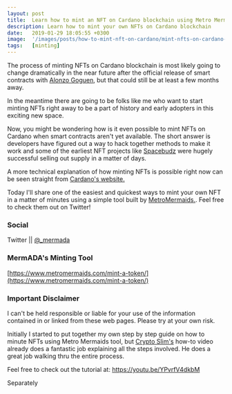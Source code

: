 ```yaml
---
layout: post
title:  Learn how to mint an NFT on Cardano blockchain using Metro Mermaids
description: Learn how to mint your own NFTs on Cardano blockchain
date:   2019-01-29 18:05:55 +0300
image:  '/images/posts/how-to-mint-nft-on-cardano/mint-nfts-on-cardano-blockchain.png'
tags:   [minting]
---
```

The process of minting NFTs on Cardano blockchain is most likely going to change dramatically in the near future after the official release of smart contracts with [Alonzo Goguen](https://roadmap.cardano.org/en/goguen/), but that could still be at least a few months away. 

In the meantime there are going to be folks like me who want to start minting NFTs right away to be a part of history and early adopters in this exciting new space. 

Now, you might be wondering how is it even possible to mint NFTs on Cardano when smart contracts aren't yet available. The short answer is developers have figured out a way to hack together methods to make it work and some of the earliest NFT projects like [Spacebudz](https://spacebudz.io) were hugely successful selling out supply in a matter of days.

A more technical explanation of how minting NFTs is possible right now can be seen straight from [Cardano's website.](https://cardano-ledger.readthedocs.io/en/latest/explanations/faq.html#cardano-native-tokens-vs-erc) 

Today I'll share one of the easiest and quickest ways to mint your own NFT in a matter of minutes using a simple tool built by [MetroMermaids.](https://www.metromermaids.com). Feel free to check them out on Twitter! 

### Social
Twitter || [@_mermada](https://twitter.com/_mermada)  

### MermADA's Minting Tool
[https://www.metromermaids.com/mint-a-token/](https://www.metromermaids.com/mint-a-token/)

### Important Disclaimer
I can't be held responsible or liable for your use of the information contained in or linked from these web pages. Please try at your own risk. 

Initially I started to put together my own step by step guide on how to minute NFTs using Metro Mermaids tool, but [Crypto Slim's](https://youtu.be/YPvrfV4dkbM) how-to video already does a fantastic job explaining all the steps involved. He does a great job walking thru the entire process. 

Feel free to check out the tutorial at:
https://youtu.be/YPvrfV4dkbM

Separately










